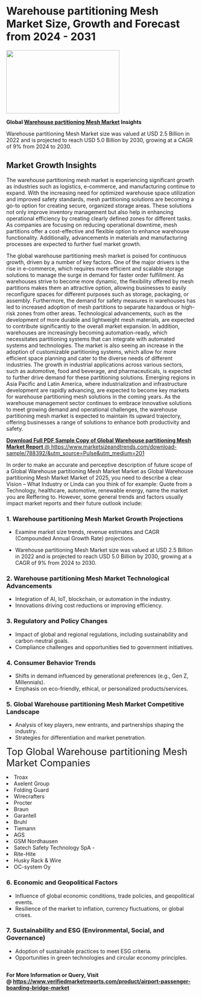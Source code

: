 <H1>Warehouse partitioning Mesh Market Size, Growth and Forecast from 2024 - 2031</H1><img class="aligncenter size-medium wp-image-584254" src="https://thirdeyenews.in/wp-content/uploads/2024/09/Global-Market-Research-300x168.jpeg" alt="" width="300" height="168" /><p><strong>Global&nbsp;<a href="https://www.marketsizeandtrends.com/download-sample/788392/&amp;utm_source=Pulse&amp;utm_medium=201">Warehouse partitioning Mesh Market</a> Insights</strong></p><p>Warehouse partitioning Mesh Market size was valued at USD 2.5 Billion in 2022 and is projected to reach USD 5.0 Billion by 2030, growing at a CAGR of 9% from 2024 to 2030.</p><p><h2>Market Growth Insights</h2> <p>The warehouse partitioning mesh market is experiencing significant growth as industries such as logistics, e-commerce, and manufacturing continue to expand. With the increasing need for optimized warehouse space utilization and improved safety standards, mesh partitioning solutions are becoming a go-to option for creating secure, organized storage areas. These solutions not only improve inventory management but also help in enhancing operational efficiency by creating clearly defined zones for different tasks. As companies are focusing on reducing operational downtime, mesh partitions offer a cost-effective and flexible option to enhance warehouse functionality. Additionally, advancements in materials and manufacturing processes are expected to further fuel market growth.</p> <p><a href="#"></a></p> <p>The global warehouse partitioning mesh market is poised for continuous growth, driven by a number of key factors. One of the major drivers is the rise in e-commerce, which requires more efficient and scalable storage solutions to manage the surge in demand for faster order fulfillment. As warehouses strive to become more dynamic, the flexibility offered by mesh partitions makes them an attractive option, allowing businesses to easily reconfigure spaces for different purposes such as storage, packaging, or assembly. Furthermore, the demand for safety measures in warehouses has led to increased adoption of mesh partitions to separate hazardous or high-risk zones from other areas. Technological advancements, such as the development of more durable and lightweight mesh materials, are expected to contribute significantly to the overall market expansion. In addition, warehouses are increasingly becoming automation-ready, which necessitates partitioning systems that can integrate with automated systems and technologies. The market is also seeing an increase in the adoption of customizable partitioning systems, which allow for more efficient space planning and cater to the diverse needs of different industries. The growth in industrial applications across various sectors, such as automotive, food and beverage, and pharmaceuticals, is expected to further drive demand for these partitioning solutions. Emerging regions in Asia Pacific and Latin America, where industrialization and infrastructure development are rapidly advancing, are expected to become key markets for warehouse partitioning mesh solutions in the coming years. As the warehouse management sector continues to embrace innovative solutions to meet growing demand and operational challenges, the warehouse partitioning mesh market is expected to maintain its upward trajectory, offering businesses a range of solutions to enhance both productivity and safety. <p><a href="#"></p><p><span class=""><strong>Download Full PDF Sample Copy of Global Warehouse partitioning Mesh Market Report</strong> @ <a href="https://www.marketsizeandtrends.com/download-sample/788392/&amp;utm_source=Pulse&amp;utm_medium=201" target="_blank">https://www.marketsizeandtrends.com/download-sample/788392/&amp;utm_source=Pulse&amp;utm_medium=201</a></span></p><p>In order to make an accurate and perceptive description of future scope of a Global&nbsp;Warehouse partitioning Mesh Market Market as Global&nbsp;Warehouse partitioning Mesh Market Market of 2025, you need to describe a clear Vision &ndash; What Industry or Linda can you think of for example: Quote from a Technology, healthcare, automotive, renewable energy, name the market you are Reffering to. However, some general trends and factors usually impact market reports and their future outlook include:</p><h3>1.&nbsp;<strong>Warehouse partitioning Mesh Market Growth Projections</strong></h3><ul><li>Examine market size trends, revenue estimates and CAGR (Compounded Annual Growth Rate) projections.</li><li><p>Warehouse partitioning Mesh Market size was valued at USD 2.5 Billion in 2022 and is projected to reach USD 5.0 Billion by 2030, growing at a CAGR of 9% from 2024 to 2030.</p></li></ul><h3>2.&nbsp;<strong>Warehouse partitioning Mesh Market Technological Advancements</strong></h3><ul><li>Integration of AI, IoT, blockchain, or automation in the industry.</li><li>Innovations driving cost reductions or improving efficiency.</li></ul><h3>3.&nbsp;<strong>Regulatory and Policy Changes</strong></h3><ul><li>Impact of global and regional regulations, including sustainability and carbon-neutral goals.</li><li>Compliance challenges and opportunities tied to government initiatives.</li></ul><h3>4.&nbsp;<strong>Consumer Behavior Trends</strong></h3><ul><li>Shifts in demand influenced by generational preferences (e.g., Gen Z, Millennials).</li><li>Emphasis on eco-friendly, ethical, or personalized products/services.</li></ul><h3>5.&nbsp;<strong>Global Warehouse partitioning Mesh Market Competitive Landscape</strong></h3><ul><li>Analysis of key players, new entrants, and partnerships shaping the industry.</li><li>Strategies for differentiation and market penetration.</li></ul><p data-pm-slice="1 1 []"><span style="color: inherit; font-family: inherit; font-size: 25px;">Top Global Warehouse partitioning Mesh Market Companies</span></p><div class="" data-test-id=""><p><li>Troax</li><li> Axelent Group</li><li> Folding Guard</li><li> Wirecrafters</li><li> Procter</li><li> Braun</li><li> Garantell</li><li> Bruhl</li><li> Tiemann</li><li> AGS</li><li> GSM Nordhausen</li><li> Satech Safety Technology SpA -</li><li> Rite-Hite</li><li> Husky Rack & Wire</li><li> OC-system Oy</li></p></div><h3>6.&nbsp;<strong>Economic and Geopolitical Factors</strong></h3><ul><li>Influence of global economic conditions, trade policies, and geopolitical events.</li><li>Resilience of the market to inflation, currency fluctuations, or global crises.</li></ul><h3>7.&nbsp;<strong>Sustainability and ESG (Environmental, Social, and Governance)</strong></h3><ul><li>Adoption of sustainable practices to meet ESG criteria.</li><li>Opportunities in green technologies and circular economy principles.</li></ul><h2><strong style="font-size: 14px;">For More Information or Query, Visit @&nbsp;</strong><a style="background-color: #ffffff; font-size: 14px;" href="https://www.marketsizeandtrends.com/report/warehouse-partitioning-mesh-market/" target="_blank">https://www.verifiedmarketreports.com/product/airport-passenger-boarding-bridge-market</a></h2>
